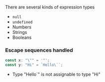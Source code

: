 There are several kinds of expression types

- `null`
- `undefined`
- Numbers
- Strings
- Booleans

### Escape sequences handled

```ts
const x: "\"" = '"';
const y: "Hi" = `Hello\``;
```

- Type "Hello`" is not assignable to type "Hi"
